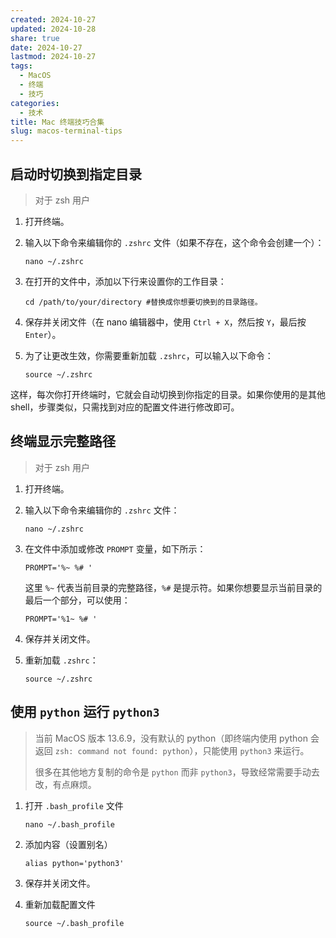 ```yaml
---
created: 2024-10-27
updated: 2024-10-28
share: true
date: 2024-10-27
lastmod: 2024-10-27
tags:
  - MacOS
  - 终端
  - 技巧
categories:
  - 技术
title: Mac 终端技巧合集
slug: macos-terminal-tips
---
```


## 启动时切换到指定目录

> 对于 zsh 用户

1. 打开终端。
2. 输入以下命令来编辑你的 `.zshrc` 文件（如果不存在，这个命令会创建一个）：

    ```shell
    nano ~/.zshrc
    ```

3. 在打开的文件中，添加以下行来设置你的工作目录：

    ```shell
    cd /path/to/your/directory #替换成你想要切换到的目录路径。
    ```

4. 保存并关闭文件（在 nano 编辑器中，使用 `Ctrl + X`，然后按 `Y`，最后按 `Enter`）。
5. 为了让更改生效，你需要重新加载 `.zshrc`，可以输入以下命令：

    ```shell
    source ~/.zshrc
    ```

这样，每次你打开终端时，它就会自动切换到你指定的目录。如果你使用的是其他 shell，步骤类似，只需找到对应的配置文件进行修改即可。

## 终端显示完整路径

> 对于 zsh 用户

1. 打开终端。
2. 输入以下命令来编辑你的 `.zshrc` 文件：

    ```shell
    nano ~/.zshrc
    ```

3. 在文件中添加或修改 `PROMPT` 变量，如下所示：

    ```shell
    PROMPT='%~ %# '
    ```

    这里 `%~` 代表当前目录的完整路径，`%#` 是提示符。如果你想要显示当前目录的最后一个部分，可以使用：

    ```shell
    PROMPT='%1~ %# '
    ```

4. 保存并关闭文件。
5. 重新加载 `.zshrc`：

    ```shell
    source ~/.zshrc
    ```

## 使用 `python` 运行 `python3`

> 当前 MacOS 版本 13.6.9，没有默认的 python（即终端内使用 python 会返回 `zsh: command not found: python`），只能使用 `python3` 来运行。
> 
> 很多在其他地方复制的命令是 `python` 而非 `python3`，导致经常需要手动去改，有点麻烦。

1. 打开 `.bash_profile` 文件

	```shell
	nano ~/.bash_profile
	```

2. 添加内容（设置别名）

	```shell
	alias python='python3'
	```

3. 保存并关闭文件。

4. 重新加载配置文件

	```shell
	source ~/.bash_profile
	```
